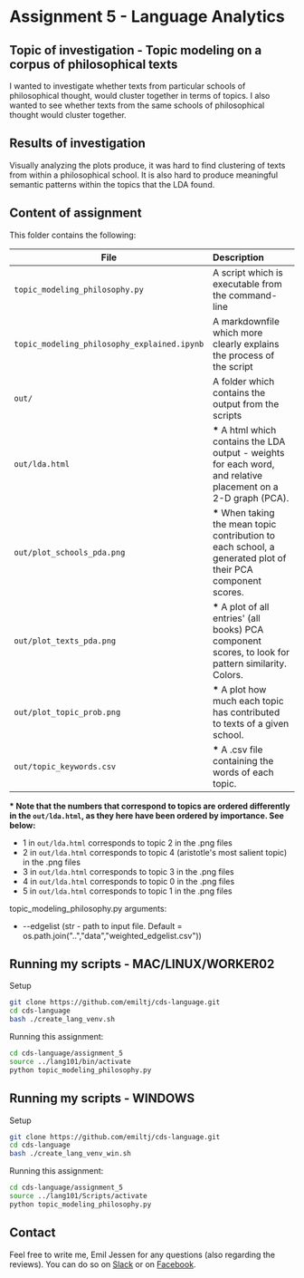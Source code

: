 # Assignment 5 - Language Analytics

## Topic of investigation - Topic modeling on a corpus of philosophical texts
I wanted to investigate whether texts from particular schools of philosophical thought, would cluster together in terms of topics. 
I also wanted to see whether texts from the same schools of philosophical thought would cluster together.

## Results of investigation
Visually analyzing the plots produce, it was hard to find clustering of texts from within a philosophical school.
It is also hard to produce meaningful semantic patterns within the topics that the LDA found.

## Content of assignment

This folder contains the following:

| File | Description|
|--------|:-----------|
```topic_modeling_philosophy.py```| A script which is executable from the command-line
```topic_modeling_philosophy_explained.ipynb```| A markdownfile which more clearly explains the process of the script
```out/```| A folder which contains the output from the scripts
```out/lda.html```| __*__ A html which contains the LDA output - weights for each word, and relative placement on a 2-D graph (PCA).
```out/plot_schools_pda.png```| __*__ When taking the mean topic contribution to each school, a generated plot of their PCA component scores.
```out/plot_texts_pda.png```| __*__ A plot of all entries' (all books) PCA component scores, to look for pattern similarity. Colors.
```out/plot_topic_prob.png```| __*__ A plot how much each topic has contributed to texts of a given school.
```out/topic_keywords.csv```| __*__ A .csv file containing the words of each topic.

__* Note that the numbers that correspond to topics are ordered differently in the ```out/lda.html```, as they here have been ordered by importance. See below:__
- 1 in ```out/lda.html``` corresponds to topic 2 in the .png files
- 2 in ```out/lda.html``` corresponds to topic 4 (aristotle's most salient topic) in the .png files
- 3 in ```out/lda.html``` corresponds to topic 3 in the .png files
- 4 in ```out/lda.html``` corresponds to topic 0 in the .png files
- 5 in ```out/lda.html``` corresponds to topic 1 in the .png files


topic_modeling_philosophy.py arguments:
- --edgelist (str - path to input file.  Default = os.path.join("..","data","weighted_edgelist.csv"))

## Running my scripts - MAC/LINUX/WORKER02
Setup
```bash
git clone https://github.com/emiltj/cds-language.git
cd cds-language
bash ./create_lang_venv.sh
```
Running this assignment:
```bash
cd cds-language/assignment_5
source ../lang101/bin/activate 
python topic_modeling_philosophy.py
```

## Running my scripts - WINDOWS
Setup
```bash
git clone https://github.com/emiltj/cds-language.git
cd cds-language
bash ./create_lang_venv_win.sh
```
Running this assignment:
```bash
cd cds-language/assignment_5
source ../lang101/Scripts/activate 
python topic_modeling_philosophy.py
``` 

## Contact

Feel free to write me, Emil Jessen for any questions (also regarding the reviews). 
You can do so on [Slack](https://app.slack.com/client/T01908QBS9X/D01A1LFRDE0) or on [Facebook](https://www.facebook.com/emil.t.jessen/).
